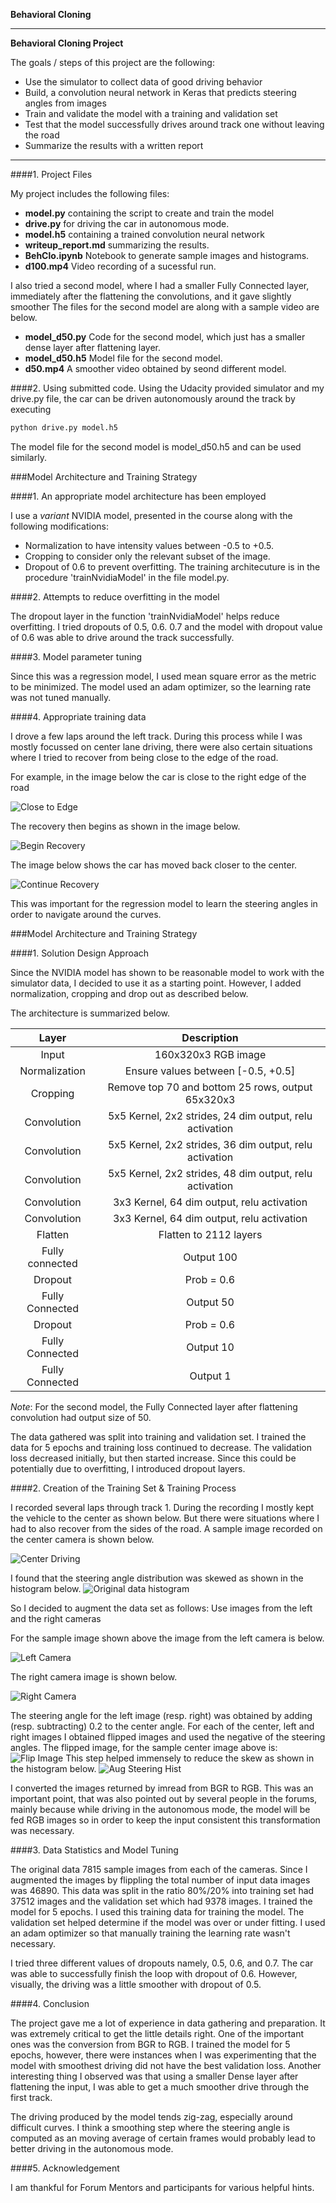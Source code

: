 **Behavioral Cloning** 

---

**Behavioral Cloning Project**

The goals / steps of this project are the following:
* Use the simulator to collect data of good driving behavior
* Build, a convolution neural network in Keras that predicts steering angles from images
* Train and validate the model with a training and validation set
* Test that the model successfully drives around track one without leaving the road
* Summarize the results with a written report


[//]: # (Image References)

[image1]: ./examples/road_center.png 			"Sample Image"
[image2]: ./examples/road_flip.png   			"Flipped version of the Sample Image"
[image3]: ./examples/road_left.png  			"Sample Image From Left Camera"
[image4]: ./examples/road_right.png 			"Sample Image From Right Camera"
[image5]: ./examples/orig_data_hist.png  		"Original Data Distribution"
[image6]: ./examples/augm_data_hist.png  		"Augmented Data Distribution"
[image7]: ./examples/center_2017_04_15_22_46_59_452.png "Close to Edge"
[image8]: ./examples/center_2017_04_15_22_47_05_906.png "Begin Recovery"
[image9]: ./examples/center_2017_04_15_22_47_06_136.png "Continue Recovery"
---
####1. Project Files

My project includes the following files:
* **model.py** containing the script to create and train the model
* **drive.py** for driving the car in autonomous mode.
* **model.h5** containing a trained convolution neural network 
* **writeup\_report.md** summarizing the results.
* **BehClo.ipynb** Notebook to generate sample images and histograms.
* **d100.mp4** Video recording of a sucessful run.

I also tried a second model, where I had a smaller Fully Connected layer, 
immediately after the flattening the convolutions, and it gave slightly smoother
The files for the second model are along with a sample video are below.
* **model\_d50.py** Code for the second model, which just has a smaller dense layer after flattening layer.
* **model\_d50.h5** Model file for the second model.
* **d50.mp4** A smoother video obtained by seond different model.

####2. Using submitted code.
Using the Udacity provided simulator and my drive.py file, the car can be driven autonomously around the track by executing 
```sh
python drive.py model.h5
```

The model file for the second model is model\_d50.h5 and can be used similarly.

###Model Architecture and Training Strategy

####1. An appropriate model architecture has been employed

I use a *variant* NVIDIA model, presented in the course along with the following modifications:
* Normalization to have intensity values between -0.5 to +0.5.
* Cropping to consider only the relevant subset of the image.
* Dropout of 0.6 to prevent overfitting.
The training architecuture is in the procedure 'trainNvidiaModel' in the file model.py.


####2. Attempts to reduce overfitting in the model

The dropout layer in the function 'trainNvidiaModel' helps reduce overfitting.
I tried dropouts of 0.5, 0.6. 0.7 and the model with dropout value of 0.6 
was able to drive around the track successfully.

####3. Model parameter tuning

Since this was a regression model, I used mean square error as the metric to
be minimized. The model used an adam optimizer, so the learning rate was not tuned manually.

####4. Appropriate training data

I drove a few laps around the left track. During this process while I was mostly
focussed on center lane driving, there were also certain situations where I
tried to recover from being close to the edge of the road.

For example, in the image below the car is close to the right edge of 
the road

![Close to Edge][image7]


The recovery then begins as shown in the image below.

![Begin Recovery][image8]

The image below shows the car has moved back closer to the center.

![Continue Recovery][image9]


This was important for the regression model to learn the steering angles
in order to navigate around the curves.

###Model Architecture and Training Strategy

####1. Solution Design Approach

Since the NVIDIA model has shown to be reasonable model to work with the simulator data,
I decided to use it as a starting point. However, I added normalization, cropping and drop out
as described below.

The architecture is summarized below.

| Layer         	|     Description	        		          | 
|:---------------------:|:-------------------------------------------------------:| 
| Input         	| 160x320x3 RGB image				          | 
| Normalization         | Ensure values between \[-0.5, +0.5]		          |
| Cropping              | Remove top 70 and bottom 25 rows, output 65x320x3       |
| Convolution      	| 5x5 Kernel, 2x2 strides, 24 dim output, relu activation |
| Convolution      	| 5x5 Kernel, 2x2 strides, 36 dim output, relu activation |
| Convolution      	| 5x5 Kernel, 2x2 strides, 48 dim output, relu activation |
| Convolution      	| 3x3 Kernel, 64 dim output, relu activation              |
| Convolution      	| 3x3 Kernel, 64 dim output, relu activation              |
| Flatten 		| Flatten to 2112 layers			          |
| Fully connected	| Output 100	 	                                  |
| Dropout               | Prob = 0.6					          |
| Fully Connected       | Output 50						  |
| Dropout               | Prob = 0.6					          |
| Fully Connected       | Output 10						  |
| Fully Connected       | Output 1						  |


*Note*: For the second model, the Fully Connected layer after flattening
convolution had output size of 50.

The data gathered was split into training and validation set.
I trained the data for 5 epochs and training loss continued to decrease.
The validation loss decreased initially, but then started increase.
Since this could be potentially due to overfitting, I introduced dropout layers.


####2. Creation of the Training Set & Training Process

I recorded several laps through track 1. During the recording I mostly kept the
vehicle to the center as shown below. But there were situations where I
had to also recover from the sides of the road. A sample image recorded on
the center camera is shown below.

![Center Driving][image1]

I found that the steering angle distribution was skewed as shown in
the histogram below. 
![Original data histogram][image5]

So I decided to augment the data set as follows:
Use images from the left and the right cameras

For the sample image shown above the image from the left camera is below.

![Left Camera][image3]


The right camera image is shown below.

![Right Camera][image4]


The steering angle for the left image (resp. right) was obtained by adding (resp. subtracting) 0.2 to the center angle.
For each of the center, left and right images I obtained flipped images and used the negative of the steering angles.
The flipped image, for the sample center image above is:
![Flip Image][image2]
This step helped immensely to reduce the skew as shown in the histogram below.
![Aug Steering Hist][image6]


I converted the images returned by imread from BGR to RGB. This was an important point, that was
also pointed out by several people in the forums, mainly because while driving in the autonomous
mode, the model will be fed RGB images so in order to keep the input consistent this transformation
was necessary.

####3. Data Statistics and Model Tuning

The original data 7815 sample images from each of the cameras. 
Since I augmented the images by flippling the total number of input data images was 46890. This data was split in
the ratio 80%/20% into training set had 37512 images and the validation set which had 9378 images.
I trained the model for 5 epochs. I used this training data for training the model. 
The validation set helped determine if the model was over or under fitting. 
I used an adam optimizer so that manually training the learning rate wasn't necessary.

I tried three different values of dropouts namely, 0.5, 0.6, and 0.7. The car was able
to successfully finish the loop with dropout of 0.6. However, visually, the driving was a little
smoother with dropout of 0.5.


####4. Conclusion

The project gave me a lot of experience in data gathering and preparation.
It was extremely critical to get the little details right.
One of the important ones was the conversion from BGR to RGB.
I trained the model for 5 epochs, however, there were instances when I was experimenting
that the model with smoothest driving did not have the best validation loss. 
Another interesting thing I observed was that using a smaller Dense layer after flattening
the input, I was able to get a much smoother drive through the first track.

The driving produced by the model tends zig-zag, especially around difficult curves.
I think a smoothing step where the steering angle is computed as an moving average of
certain frames would probably lead to better driving in the autonomous mode.

####5. Acknowledgement

I am thankful for Forum Mentors and participants for various helpful hints.

